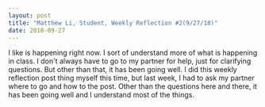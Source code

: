 ```yaml
---
layout: post
title: "Matthew Li, Student, Weekly Reflection #2(9/27/18)"
date: 2018-09-27
---
```


I like is happening right now. I sort of understand more of what is happening in class. I don't always have to go to my partner for help, just for clarifying questions. But other than that, it has been going well. I did this weekly reflection post thing myself this time, but last week, I had to ask my partner where to go and how to the post. Other than the questions here and there, it has been going well and I understand most of the things. 
